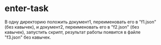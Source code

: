 # enter-task
В одну директорию положить документ1, переименовать его в "f1.json"(без кавычек), и документ2, переименовать его в "f2.json" (без кавычек), запустить скрипт, результат работы появится в файле "f3.json" без кавычек.
